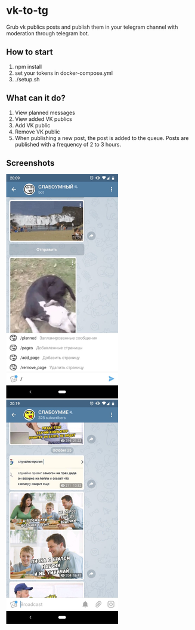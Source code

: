 # vk-to-tg

Grub vk publics posts and publish them in your telegram channel with moderation through telegram bot.

## How to start

1) npm install
2) set your tokens in docker-compose.yml
3) ./setup.sh

## What can it do?

1) View planned messages
2) View added VK publics
3) Add VK public
4) Remove VK public
5) When publishing a new post, the post is added to the queue. Posts are published with a frequency of 2 to 3 hours.

## Screenshots

<img src="images/bot.jpg" width="300">
<img src="images/channel.jpg" width="300">
